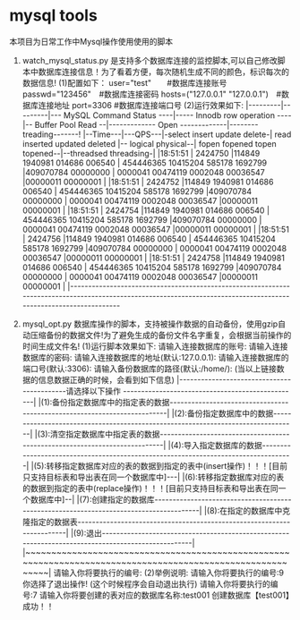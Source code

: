 # mysql tools
本项目为日常工作中Mysql操作使用使用的脚本
1. watch_mysql_status.py 是支持多个数据库连接的监控脚本,可以自己修改脚本中数据库连接信息！为了看着方便，每次随机生成不同的颜色，标识每次的数据信息!
	(1)配置如下：
		user="test"　　#数据库连接账号
		passwd="123456"　#数据库连接密码
		hosts=("127.0.0.1" "127.0.0.1")　#数据库连接地址
		port=3306 #数据库连接端口号
	(2)运行效果如下:
		|---------|---------|--- MySQL Command Status ----|----- Innodb row operation ----|-- Buffer Pool Read --|------------- Open -------------|--------treading-------!
		|--Time---|---QPS---|-select insert update delete-| read inserted updated deleted |-- logical  physical--| fopen fopened topen topened--|--threadsed threadsing-|
		|18:51:51 | 2424750 |114849 1940981 014686 006540 | 454446365 10415204 585178 1692799 |409070784 00000000 | 0000041 00474119 0002048 00036547 |00000011 00000001 |
		|18:51:51 | 2424752 |114849 1940981 014686 006540 | 454446365 10415204 585178 1692799 |409070784 00000000 | 0000041 00474119 0002048 00036547 |00000011 00000001 |
		|18:51:51 | 2424754 |114849 1940981 014686 006540 | 454446365 10415204 585178 1692799 |409070784 00000000 | 0000041 00474119 0002048 00036547 |00000011 00000001 |
		|18:51:51 | 2424756 |114849 1940981 014686 006540 | 454446365 10415204 585178 1692799 |409070784 00000000 | 0000041 00474119 0002048 00036547 |00000011 00000001 |
		|18:51:51 | 2424758 |114849 1940981 014686 006540 | 454446365 10415204 585178 1692799 |409070784 00000000 | 0000041 00474119 0002048 00036547 |00000011 00000001 |
		|------------------------------------------------------------------------------------------------------------------------------------------------------------------

2. mysql_opt.py 数据库操作的脚本，支持被操作数据的自动备份，使用gzip自动压缩备份的数据文件!为了避免生成的备份文件名字重复，会根据当前操作的时间生成文件名!
	(1)运行脚本效果如下:
		请输入连接数据库的账号:
		请输入连接数据库的密码:
		请输入连接数据库的地址(默认:127.0.0.1):
		请输入连接数据库的端口号(默认:3306):
		请输入备份数据库的路径(默认:/home/):
		(当以上链接数据的信息数据正确的时候，会看到如下信息)
		|-------------------------------------------请选择以下操作 -------------------------------------------------|
		|(1):备份指定数据库中的指定表的数据-------------------------------------------------------------------------|
		|(2):备份指定数据库中的数据---------------------------------------------------------------------------------|
		|(3):清空指定数据库中指定表的数据---------------------------------------------------------------------------|
		|(4):导入指定数据库的数据-----------------------------------------------------------------------------------|
		|(5):转移指定数据库对应的表的数据到指定的表中(insert操作)！！！[目前只支持目标表和导出表在同一个数据库中]---|
		|(6):转移指定数据库对应的表的数据到指定的表中(replace操作)！！！[目前只支持目标表和导出表在同一个数据库中]--|
		|(7):创建指定的数据库---------------------------------------------------------------------------------------|
		|(8):在指定的数据库中克隆指定的数据表-----------------------------------------------------------------------|
		|(9):退出---------------------------------------------------------------------------------------------------|
		|~~~~~~~~~~~~~~~~~~~~~~~~~~~~~~~~~~~~~~~~~~~~~~~~~~~~~~~~~~~~~~~~~~~~~~~~~~~~~~~~~~~~~~~~~~~~~~~~~~~~~~~~~~~|
		请输入你将要执行的编号:
	(2)举例说明:
		请输入你将要执行的编号:9
 		你选择了退出操作!
        (这个时候程序会自动退出执行)
        请输入你将要执行的编号:7 
		请输入你将要创建的表对应的数据库名称:test001
		创建数据库【test001】成功！！


